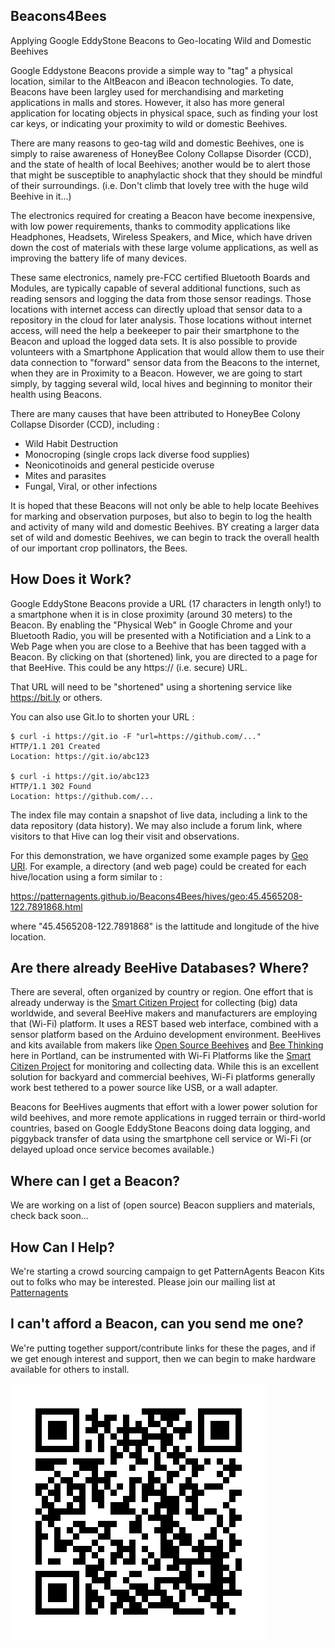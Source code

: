 ## Beacons4Bees ##

Applying Google EddyStone Beacons to Geo-locating  Wild and Domestic Beehives

Google Eddystone Beacons provide a simple way to "tag" a physical location,
similar to the AltBeacon and iBeacon technologies. To date, Beacons have
been largley used for merchandising and marketing applications in malls and stores.
However, it also has more general application for locating objects in physical space,
such as finding your lost car keys, or indicating your proximity to wild or domestic Beehives.

There are many reasons to geo-tag wild and domestic Beehives, 
one is simply to raise awareness of HoneyBee Colony Collapse Disorder (CCD),
and the state of health of local Beehives; another would be to alert 
those that might be susceptible to anaphylactic shock that they should be 
mindful of their surroundings. (i.e. Don't climb that lovely tree with the huge wild Beehive in it...)

The electronics required for creating a Beacon have become inexpensive, with low power requirements,
thanks to commodity applications like Headphones, Headsets, Wireless Speakers, and Mice,
which have driven down the cost of materials with these large volume applications,
as well as improving the battery life of many devices.

These same electronics, namely pre-FCC certified Bluetooth Boards and Modules, 
are typically capable of several additional functions, such as reading sensors 
and logging the data from those sensor readings. Those locations with internet access 
can directly upload that sensor data to a repository in the cloud for later analysis.
Those locations without internet access, will need the help a beekeeper to pair their smartphone
to the Beacon and upload the logged data sets. It is also possible to provide volunteers with
a Smartphone Application that would allow them to use their data connection to "forward" sensor
data from the Beacons to the internet, when they are in Proximity to a Beacon. 
However, we are going to start simply, by tagging several wild, local hives 
and beginning to monitor their health using Beacons.

There are many causes that have been attributed to 
HoneyBee Colony Collapse Disorder (CCD),  including :
- Wild Habit Destruction
- Monocroping (single crops lack diverse food supplies)
- Neonicotinoids and general pesticide overuse
- Mites and parasites
- Fungal, Viral, or other infections

It is hoped that these Beacons will not only be able to help locate Beehives for marking
and observation purposes, but also to begin to log the health and activity of many 
wild and domestic Beehives. BY creating a larger data set of wild and domestic Beehives,
we can begin to track the overall health of our important crop pollinators, the Bees.

## How Does it Work? ##

Google EddyStone Beacons provide a URL (17 characters in length only!) to a smartphone when it
is in close proximity (around 30 meters) to the Beacon. By enabling the "Physical Web" in Google Chrome
and your Bluetooth Radio, you will be presented with a Notificiation and a Link to a Web Page when you
are close to a Beehive that has been tagged with a Beacon. By clicking on that (shortened) link,
you are directed to a page for that BeeHive. This could be any https:// (i.e. secure) URL.

That URL will need to be "shortened" using a shortening service like https://bit.ly or others.

You can also use Git.Io to shorten your URL :

```
$ curl -i https://git.io -F "url=https://github.com/..."
HTTP/1.1 201 Created
Location: https://git.io/abc123

$ curl -i https://git.io/abc123
HTTP/1.1 302 Found
Location: https://github.com/...
```

The index file may contain a snapshot of live data, including a link to the data repository (data history).
We may also include a forum link, where visitors to that Hive can log their visit and observations.

For this demonstration, we have organized some example pages by [Geo URI](https://en.wikipedia.org/wiki/Geo_URI_scheme).
For example, a directory (and web page) could be created for each hive/location using a form similar to :

  https://patternagents.github.io/Beacons4Bees/hives/geo:45.4565208-122.7891868.html

where "45.4565208-122.7891868" is the lattitude and longitude of the hive location.

## Are there already BeeHive Databases? Where? ##
There are several, often organized by country or region.
One effort that is already underway is the [Smart Citizen Project](https://smartcitizen.me/) 
for collecting (big) data worldwide, and several BeeHive makers and manufacturers are employing that (Wi-Fi) platform.
It uses a REST based web interface, combined with a sensor platform based on the Arduino development environment.
BeeHives and kits available from makers like [Open Source Beehives](http://opensourcebeehives.net/) 
and [Bee Thinking](http://www.beethinking.com/) here in Portland, can be instrumented with Wi-Fi Platforms like
the [Smart Citizen Project](https://smartcitizen.me/) for monitoring and collecting data.
While this is an excellent solution for backyard and commercial beehives, Wi-Fi platforms 
generally work best tethered to a power source like USB, or a wall adapter. 

Beacons for BeeHives augments that effort with a lower power solution for wild beehives, and more remote
applications in rugged terrain or third-world countries, based on Google EddyStone Beacons doing data logging,
and piggyback transfer of data using the smartphone cell service or Wi-Fi (or delayed upload once service becomes available.)

## Where can I get a Beacon? ##
We are working on a list of (open source) Beacon suppliers and materials, check back soon...

## How Can I Help? ##
We're starting a crowd sourcing campaign to get PatternAgents Beacon Kits out to folks who may be interested.
Please join our mailing list at [Patternagents](https://patternagents.github.io)


## I can't afford a Beacon, can you send me one? ##
We're putting together support/contribute links for these the pages, 
and if we get enough interest and support,
then we can begin to make hardware available for others to install.

![Beacons for Bees](https://github.com/PatternAgents/Beacons4Bees/blob/master/images/beacons_for_bees.jpg "Beacons for Bees")

## ##


